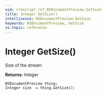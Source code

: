 ```yaml
---
uid: crmscript_ref_NSDocumentPreview_GetSize
title: Integer GetSize()
intellisense: NSDocumentPreview.GetSize
keywords: NSDocumentPreview, GetSize
so.topic: reference
---
```


# Integer GetSize()

Size of the stream

**Returns:** Integer

```crmscript
NSDocumentPreview thing;
Integer size  = thing.GetSize();
```

